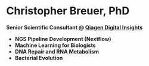 # Christopher Breuer, PhD 

<b>Senior Scientific Consultant @ [Qiagen Digital Insights](https://digitalinsights.qiagen.com)<b><br>
- NGS Pipeline Development (Nextflow)<br>
- Machine Learning for Biologists<br>
- DNA Repair and RNA Metabolism<br>
- Bacterial Evolution<br>
